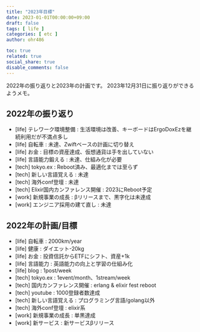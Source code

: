 ```yaml
---
title: "2023年目標"
date: 2023-01-01T00:00:00+09:00
draft: false
tags: [ life ]
categories: [ etc ]
author: ohr486

toc: true
related: true
social_share: true
disable_comments: false
---
```


2022年の振り返りと2023年の計画です。
2023年12月31日に振り返りができるようメモ。

## 2022年の振り返り

* [life] テレワーク環境整備 : 生活環境は改善、キーボードはErgoDoxEzを継続利用だが不満点多し
* [life] 自転車 : 未達、Zwiftベースの計画に切り替え
* [life] お金 : 目標の資産達成、仮想通貨は手を出していない
* [life] 言語能力鍛える : 未達、仕組み化が必要
* [tech] tokyo.ex : Reboot済み、最適化までは至らず
* [tech] 新しい言語覚える : 未達
* [tech] 海外conf登壇 : 未達
* [tech] Elixir国内カンファレンス開催 : 2023にReboot予定
* [work] 新規事業の成長 : βリリースまで、黒字化は未達成
* [work] エンジニア採用の建て直し : 未達

## 2022年の計画/目標

* [life] 自転車 : 2000km/year
* [life] 健康 : ダイエット-20kg
* [life] お金 : 投資信託からETFにシフト、資産+1k
* [life] 言語能力 : 英語能力の向上と学習の仕組み化
* [life] blog : 1post/week
* [tech] tokyo.ex : 1event/month、1stream/week
* [tech] 国内カンファレンス開催 : erlang & elixir fest reboot
* [tech] youtube : 1000登録者数達成
* [tech] 新しい言語覚える : プログラミング言語/golang以外
* [tech] 海外conf登壇 : elixir系
* [work] 新規事業の成長 : 単黒達成
* [work] 新サービス : 新サービスβリリース
